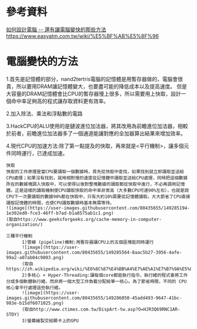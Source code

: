 # 參考資料 
[如何設計電腦 -- 還有讓電腦變快的那些方法](https://www.slideshare.net/ccckmit/ss-85466673)
https://www.easyatm.com.tw/wiki/%E5%BF%AB%E5%8F%96

# 電腦變快的方法
1.首先是記憶體的部分，nand2tertris電腦的記憶體是用暫存器做的，電腦會很貴，所以要用DRAM讓記憶體變大，也要盡可能的降低成本以及提高速度。
但是大容量的DRAM記憶體會比CPU的暫存器慢上很多，所以需要用上快取，設計一個命中率足夠高的程式讓存取資料更有效率。

2.加入除法、乘法和浮點數的電路

3.HackCPU的ALU使用的是鏈波進位加法器，將其改用為前瞻進位加法器，相較於前者，前瞻進位加法器多了一個通道能讓對應的全加器算出結果來增加效率。

4.現代CPU的加速方法:除了第一點提及的快取，再來就是<平行機制>，讓多個元件同時運行，已達成加速。
```
快取
快取的工作原理是當CPU要讀取一個數據時，首先從快取中查找，如果找到就立即讀取並送給CPU處理；如果沒有找到，就用相對慢的速度從記憶體中讀取並送給CPU處理，同時把這個數據所在的數據塊調入快取中，可以使得以後對整塊數據的讀取都從快取中進行，不必再調用記憶體。正是這樣的讀取機制使CPU讀取快取的命中率非常高（大多數CPU可達90%左右），也就是說CPU下一次要讀取的數據90%都在快取中，只有大約10%需要從記憶體讀取。大大節省了CPU直接讀取記憶體的時間，也使CPU讀取數據時基本無需等待。
![image](https://user-images.githubusercontent.com/80435655/149285194-1e302ed0-fce3-46ff-b7ad-b1a8575ab1c1.png)
(取自https://www.geeksforgeeks.org/cache-memory-in-computer-organization/)
```
```
三種平行機制
      1)管線 (pipeline)機制:用暫存器讓CPU上的五個區塊能同時運行
      ![image](https://user-images.githubusercontent.com/80435655/149285564-8aac5b27-3956-4afe-99a2-a07ab04c9003.png)
      (取自https://zh.wikipedia.org/wiki/%E6%8C%87%E4%BB%A4%E7%AE%A1%E7%B7%9A%E5%8C%96#/media/File:5_Stage_Pipeline.svg)
      2)多核心 + Hyper-Threading:讓每個core都能執行指令，執行緒的程式會將工作分成多個軟體執行緒，而非將一個大型工作負載分配給單一核心。為了節省時間，不同的 CPU 核心會平行處理這些執行緒。
      ![image](https://user-images.githubusercontent.com/80435655/149286050-45add493-9647-41bc-983e-b15df6071025.png)
      (取自http://www.ctimes.com.tw/DispArt-tw.asp?O=HJR3Q69RNC1AR-STDY)
      3)螢幕繪製交給顯卡上的GPU
``` 
